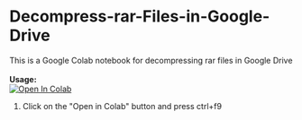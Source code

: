 # Decompress-rar-Files-in-Google-Drive
This is a Google Colab notebook for decompressing rar files in Google Drive
<br><br><b>Usage:</b>
<br>
<a href="https://colab.research.google.com/github.com/saveitlol/Decompress-rar-Files-in-Google-Drive/blob/main/Decompress-rar-Files-in-GDrive.ipynb" target="_parent\"><img src="https://colab.research.google.com/assets/colab-badge.svg" alt="Open In Colab"/></a>
1. Click on the "Open in Colab" button and press ctrl+f9
